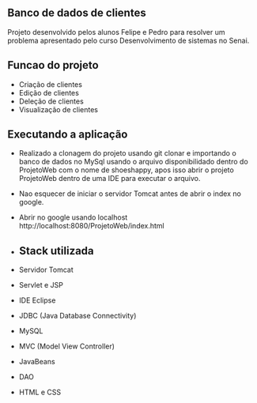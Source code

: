 
## Banco de dados de clientes

Projeto desenvolvido pelos alunos Felipe e Pedro para resolver um problema apresentado pelo curso Desenvolvimento de sistemas no Senai.

## Funcao do projeto

- Criação de clientes
- Edição de clientes
- Deleção de clientes
- Visualização de clientes

## Executando a aplicação
- Realizado a clonagem do projeto usando git clonar e importando o banco de dados no MySql usando o arquivo disponibilidado dentro do ProjetoWeb com o nome de shoeshappy, apos isso abrir o projeto ProjetoWeb dentro de uma IDE para executar o arquivo.
- Nao esquecer de iniciar o servidor Tomcat antes de abrir o index no google.
- Abrir no google usando localhost http://localhost:8080/ProjetoWeb/index.html

- ## Stack utilizada

- Servidor Tomcat
- Servlet e JSP
- IDE Eclipse
- JDBC (Java Database Connectivity)
- MySQL
- MVC (Model View Controller)
- JavaBeans
- DAO
- HTML e CSS
